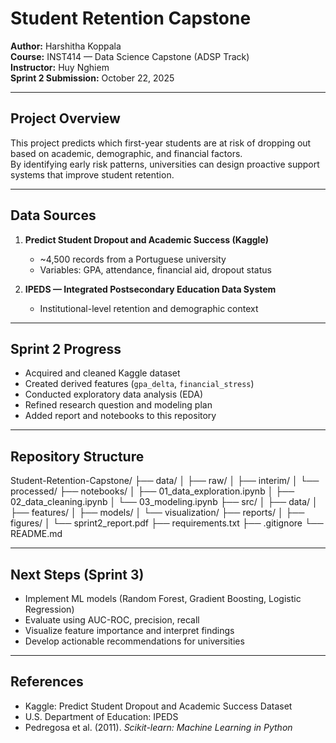 # Student Retention Capstone

**Author:** Harshitha Koppala  
**Course:** INST414 — Data Science Capstone (ADSP Track)  
**Instructor:** Huy Nghiem  
**Sprint 2 Submission:** October 22, 2025  

---

## Project Overview
This project predicts which first-year students are at risk of dropping out based on academic, demographic, and financial factors.  
By identifying early risk patterns, universities can design proactive support systems that improve student retention.

---

## Data Sources
1. **Predict Student Dropout and Academic Success (Kaggle)**  
   - ~4,500 records from a Portuguese university  
   - Variables: GPA, attendance, financial aid, dropout status  

2. **IPEDS — Integrated Postsecondary Education Data System**  
   - Institutional-level retention and demographic context  

---

## Sprint 2 Progress
- Acquired and cleaned Kaggle dataset  
- Created derived features (`gpa_delta`, `financial_stress`)  
- Conducted exploratory data analysis (EDA)  
- Refined research question and modeling plan  
- Added report and notebooks to this repository  

---

## Repository Structure
Student-Retention-Capstone/
├── data/
│ ├── raw/
│ ├── interim/
│ └── processed/
├── notebooks/
│ ├── 01_data_exploration.ipynb
│ ├── 02_data_cleaning.ipynb
│ └── 03_modeling.ipynb
├── src/
│ ├── data/
│ ├── features/
│ ├── models/
│ └── visualization/
├── reports/
│ ├── figures/
│ └── sprint2_report.pdf
├── requirements.txt
├── .gitignore
└── README.md


---

## Next Steps (Sprint 3)
- Implement ML models (Random Forest, Gradient Boosting, Logistic Regression)
- Evaluate using AUC-ROC, precision, recall
- Visualize feature importance and interpret findings
- Develop actionable recommendations for universities

---

## References
- Kaggle: Predict Student Dropout and Academic Success Dataset  
- U.S. Department of Education: IPEDS  
- Pedregosa et al. (2011). *Scikit-learn: Machine Learning in Python*

